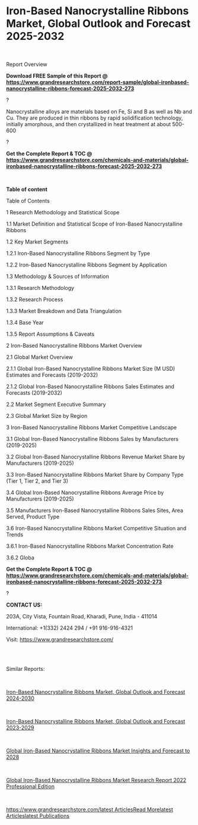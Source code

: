 <h1>Iron-Based Nanocrystalline Ribbons Market, Global Outlook and Forecast 2025-2032</h1><br/><p>Report Overview</p>
 
 
 
 <div><b>Download FREE Sample of this Report @ <a href="https://www.grandresearchstore.com/report-sample/global-ironbased-nanocrystalline-ribbons-forecast-2025-2032-273">https://www.grandresearchstore.com/report-sample/global-ironbased-nanocrystalline-ribbons-forecast-2025-2032-273</a></b></div>
 
 
 
 <p>? </p>
 
 
 
 <p>Nanocrystalline alloys are materials based on Fe, Si and B as well as Nb and Cu. They are produced in thin ribbons by rapid solidification technology, initially amorphous, and then crystallized in heat treatment at about 500-600</p>
 
 
 
 <p>? </p>
 
 
 
 <div><b>Get the Complete Report & TOC @ <a href="https://www.grandresearchstore.com/chemicals-and-materials/global-ironbased-nanocrystalline-ribbons-forecast-2025-2032-273">https://www.grandresearchstore.com/chemicals-and-materials/global-ironbased-nanocrystalline-ribbons-forecast-2025-2032-273</a></b></div>
 
 
 
 <p><br />
 
 <b>Table of content</b></p>
 
 
 
 <p>Table of Contents<br />
 
 1 Research Methodology and Statistical Scope<br />
 
 1.1 Market Definition and Statistical Scope of Iron-Based Nanocrystalline Ribbons<br />
 
 1.2 Key Market Segments<br />
 
 1.2.1 Iron-Based Nanocrystalline Ribbons Segment by Type<br />
 
 1.2.2 Iron-Based Nanocrystalline Ribbons Segment by Application<br />
 
 1.3 Methodology & Sources of Information<br />
 
 1.3.1 Research Methodology<br />
 
 1.3.2 Research Process<br />
 
 1.3.3 Market Breakdown and Data Triangulation<br />
 
 1.3.4 Base Year<br />
 
 1.3.5 Report Assumptions & Caveats<br />
 
 2 Iron-Based Nanocrystalline Ribbons Market Overview<br />
 
 2.1 Global Market Overview<br />
 
 2.1.1 Global Iron-Based Nanocrystalline Ribbons Market Size (M USD) Estimates and Forecasts (2019-2032)<br />
 
 2.1.2 Global Iron-Based Nanocrystalline Ribbons Sales Estimates and Forecasts (2019-2032)<br />
 
 2.2 Market Segment Executive Summary<br />
 
 2.3 Global Market Size by Region<br />
 
 3 Iron-Based Nanocrystalline Ribbons Market Competitive Landscape<br />
 
 3.1 Global Iron-Based Nanocrystalline Ribbons Sales by Manufacturers (2019-2025)<br />
 
 3.2 Global Iron-Based Nanocrystalline Ribbons Revenue Market Share by Manufacturers (2019-2025)<br />
 
 3.3 Iron-Based Nanocrystalline Ribbons Market Share by Company Type (Tier 1, Tier 2, and Tier 3)<br />
 
 3.4 Global Iron-Based Nanocrystalline Ribbons Average Price by Manufacturers (2019-2025)<br />
 
 3.5 Manufacturers Iron-Based Nanocrystalline Ribbons Sales Sites, Area Served, Product Type<br />
 
 3.6 Iron-Based Nanocrystalline Ribbons Market Competitive Situation and Trends<br />
 
 3.6.1 Iron-Based Nanocrystalline Ribbons Market Concentration Rate<br />
 
 3.6.2 Globa</p>
 
 
 
 <div><b>Get the Complete Report & TOC @ <a href="https://www.grandresearchstore.com/chemicals-and-materials/global-ironbased-nanocrystalline-ribbons-forecast-2025-2032-273">https://www.grandresearchstore.com/chemicals-and-materials/global-ironbased-nanocrystalline-ribbons-forecast-2025-2032-273</a></b></div>
 
 
 
 <p>? </p>
 
 
 
 <p><b>CONTACT US:</b><br />
 
 203A, City Vista, Fountain Road, Kharadi, Pune, India - 411014<br />
 
 International: +1(332) 2424 294 / +91 916-916-4321<br />
 
 Visit: <a href="https://www.grandresearchstore.com/">https://www.grandresearchstore.com/</a><br />
 
 <br />
 
 <br />
 
 Similar Reports:<br />
 
 <br />
 
 <a href="https://www.grandresearchstore.com/chemicals-and-materials/global-ironbased-nanocrystalline-ribbons-forecast-2024-2030-779">Iron-Based Nanocrystalline Ribbons Market, Global Outlook and Forecast 2024-2030</a><br />
 
 <br />
 
 <a href="https://www.grandresearchstore.com/chemicals-and-materials/global-ironbased-nanocrystalline-ribbons-forecast-2023-2029-976">Iron-Based Nanocrystalline Ribbons Market, Global Outlook and Forecast 2023-2029</a><br />
 
 <br />
 
 <a href="https://www.grandresearchstore.com/chemicals-and-materials/global-ironbased-nanocrystalline-ribbons-2028-109">Global Iron-Based Nanocrystalline Ribbons Market Insights and Forecast to 2028</a><br />
 
 <br />
 
 <a href="https://www.grandresearchstore.com/chemicals-and-materials/global-ironbased-nanocrystalline-ribbons-2022-144">Global Iron-Based Nanocrystalline Ribbons Market Research Report 2022 Professional Edition</a><br />
 
 <br />
 
 <a href="https://gyeongbokgung.com">https://www.grandresearchstore.com/</a><a href="https://hallyeomaritime.com">latest Articles</a><a href="https://jingwansa.com">Read More</a><a href="https://nguoiviet.jp/">latest Articles</a><a href="https://www.intelmarketresearch.com/">latest Publications</a></p>